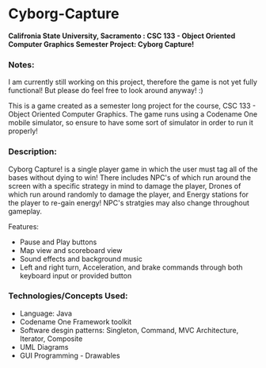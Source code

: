 # Cyborg-Capture
**Califronia State University, Sacramento : CSC 133 - Object Oriented Computer Graphics Semester Project: Cyborg Capture!**

### Notes:
I am currently still working on this project, therefore the game is not yet fully functional! But please do feel free to look around anyway! :)

This is a game created as a semester long project for the course, CSC 133 - Object Oriented Computer Graphics. The game runs using a Codename One mobile simulator, so ensure to have some sort of simulator in order to run it properly!


### Description:
Cyborg Capture! is a single player game in which the user must tag all of the bases without dying to win! There includes NPC's of which run around the screen with a specific strategy in mind to damage the player, Drones of which run around randomly to damage the player, and Energy stations for the player to re-gain energy! NPC's stratgies may also change throughout gameplay. 

Features:
- Pause and Play buttons
- Map view and scoreboard view
- Sound effects and background music
- Left and right turn, Acceleration, and brake commands through both keyboard input or provided button 


### Technologies/Concepts Used:
- Language:  Java
- Codename One Framework toolkit
- Software desgin patterns: Singleton, Command, MVC Architecture, Iterator, Composite
- UML Diagrams
- GUI Programming - Drawables
